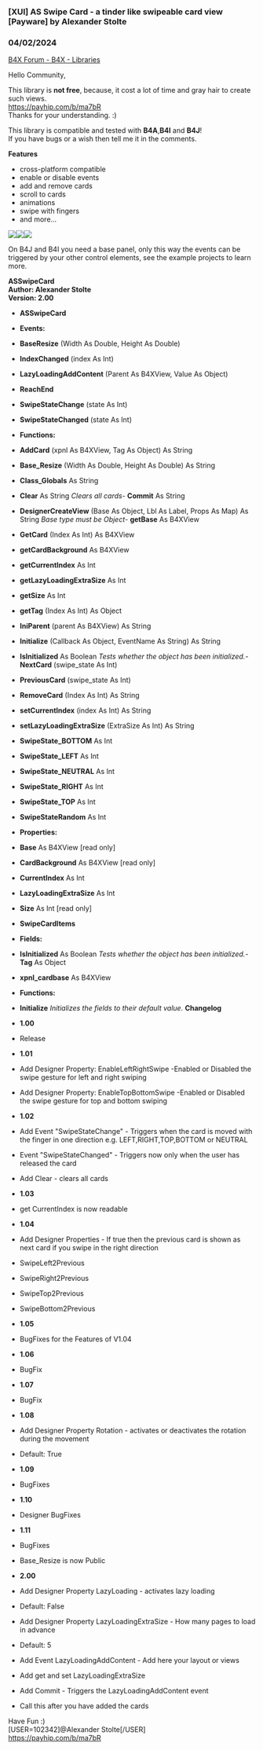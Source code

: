 ###  [XUI] AS Swipe Card - a tinder like swipeable card view [Payware] by Alexander Stolte
### 04/02/2024
[B4X Forum - B4X - Libraries](https://www.b4x.com/android/forum/threads/117415/)

Hello Community,  
  
This library is **not free**, because, it cost a lot of time and gray hair to create such views.  
<https://payhip.com/b/ma7bR>  
Thanks for your understanding. :)  
  
This library is compatible and tested with **B4A**,**B4I** and **B4J**!  
If you have bugs or a wish then tell me it in the comments.  
  
**Features**  

- cross-platform compatible
- enable or disable events
- add and remove cards
- scroll to cards
- animations
- swipe with fingers
- and more…

![](https://www.b4x.com/android/forum/attachments/sc_1-gif.92818/)![](https://www.b4x.com/android/forum/attachments/sc_2-gif.92819/)![](https://www.b4x.com/android/forum/attachments/93452)  
  
On B4J and B4I you need a base panel, only this way the events can be triggered by your other control elements, see the example projects to learn more.  
  
**ASSwipeCard  
Author: Alexander Stolte  
Version: 2.00**  

- **ASSwipeCard**

- **Events:**

- **BaseResize** (Width As Double, Height As Double)
- **IndexChanged** (index As Int)
- **LazyLoadingAddContent** (Parent As B4XView, Value As Object)
- **ReachEnd**
- **SwipeStateChange** (state As Int)
- **SwipeStateChanged** (state As Int)

- **Functions:**

- **AddCard** (xpnl As B4XView, Tag As Object) As String
- **Base\_Resize** (Width As Double, Height As Double) As String
- **Class\_Globals** As String
- **Clear** As String
*Clears all cards*- **Commit** As String
- **DesignerCreateView** (Base As Object, Lbl As Label, Props As Map) As String
*Base type must be Object*- **getBase** As B4XView
- **GetCard** (Index As Int) As B4XView
- **getCardBackground** As B4XView
- **getCurrentIndex** As Int
- **getLazyLoadingExtraSize** As Int
- **getSize** As Int
- **getTag** (Index As Int) As Object
- **IniParent** (parent As B4XView) As String
- **Initialize** (Callback As Object, EventName As String) As String
- **IsInitialized** As Boolean
*Tests whether the object has been initialized.*- **NextCard** (swipe\_state As Int)
- **PreviousCard** (swipe\_state As Int)
- **RemoveCard** (Index As Int) As String
- **setCurrentIndex** (index As Int) As String
- **setLazyLoadingExtraSize** (ExtraSize As Int) As String
- **SwipeState\_BOTTOM** As Int
- **SwipeState\_LEFT** As Int
- **SwipeState\_NEUTRAL** As Int
- **SwipeState\_RIGHT** As Int
- **SwipeState\_TOP** As Int
- **SwipeStateRandom** As Int

- **Properties:**

- **Base** As B4XView [read only]
- **CardBackground** As B4XView [read only]
- **CurrentIndex** As Int
- **LazyLoadingExtraSize** As Int
- **Size** As Int [read only]

- **SwipeCardItems**

- **Fields:**

- **IsInitialized** As Boolean
*Tests whether the object has been initialized.*- **Tag** As Object
- **xpnl\_cardbase** As B4XView

- **Functions:**

- **Initialize**
*Initializes the fields to their default value.*
**Changelog**  

- **1.00**

- Release

- **1.01**

- Add Designer Property: EnableLeftRightSwipe -Enabled or Disabled the swipe gesture for left and right swiping
- Add Designer Property: EnableTopBottomSwipe -Enabled or Disabled the swipe gesture for top and bottom swiping

- **1.02**

- Add Event "SwipeStateChange" - Triggers when the card is moved with the finger in one direction e.g. LEFT,RIGHT,TOP,BOTTOM or NEUTRAL
- Event "SwipeStateChanged" - Triggers now only when the user has released the card
- Add Clear - clears all cards

- **1.03**

- get CurrentIndex is now readable

- **1.04**

- Add Designer Properties - If true then the previous card is shown as next card if you swipe in the right direction

- SwipeLeft2Previous
- SwipeRight2Previous
- SwipeTop2Previous
- SwipeBottom2Previous

- **1.05**

- BugFixes for the Features of V1.04

- **1.06**

- BugFix

- **1.07**

- BugFix

- **1.08**

- Add Designer Property Rotation - activates or deactivates the rotation during the movement

- Default: True

- **1.09**

- BugFixes

- **1.10**

- Designer BugFixes

- **1.11**

- BugFixes
- Base\_Resize is now Public

- **2.00**

- Add Designer Property LazyLoading - activates lazy loading

- Default: False

- Add Designer Property LazyLoadingExtraSize - How many pages to load in advance

- Default: 5

- Add Event LazyLoadingAddContent - Add here your layout or views
- Add get and set LazyLoadingExtraSize
- Add Commit - Triggers the LazyLoadingAddContent event

- Call this after you have added the cards

Have Fun :)  
[USER=102342]@Alexander Stolte[/USER]  
<https://payhip.com/b/ma7bR>